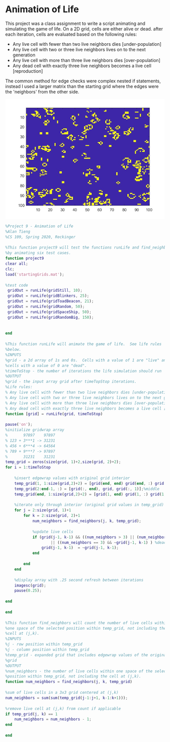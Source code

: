 # Animation of Life
This project was a class assignment to write a script animating and simulating the game of life. On a 2D grid, cells are either alive or dead. after each iteration, cells are evaluated based on the following rules:

- Any live cell with fewer than two live neighbors dies [under-population]
- Any live cell with two or three live neighbors lives on to the next generation
- Any live cell with more than three live neighbors dies [over-population]
- Any dead cell with exactly three live neighbors becomes a live cell [reproduction]

The common method for edge checks were complex nested if statements, instead I used a larger matrix than the starting grid where the edges were the 'neighbors' from the other side.

<p align="center">
<img src="cs109_matlab/Projects/project9_animation_of_life/animation_of_life.jpg" align="center" width=950/>
</p>

```Matlab
%Project 9 - Animation of Life
%Alan Tieng
%CS 109, Spring 2020, Reckinger

%This function project9 will test the functions runLife and find_neighbors
%by animating six test cases.
function project9
clear all;
clc;
load('startingGrids.mat');

%test code
 gridOut = runLife(gridStill, 10);
 gridOut = runLife(gridBlinkers, 25); 
 gridOut = runLife(gridToadBeacon, 21);
 gridOut = runLife(gridRandom, 50);
 gridOut = runLife(gridSpaceShip, 50);
 gridOut = runLife(gridRandomBig, 150);


end

%This function runLife will animate the game of life.  See life rules
%below.
%INPUTS
%grid - a 2d array of 1s and 0s.  Cells with a value of 1 are "live" and
%cells with a value of 0 are "dead".
%timeToStop - the number of iterations the life simulation should run
%OUTPUT
%grid - the input array grid after timeTopStop iterations.
%Life rules:
% Any live cell with fewer than two live neighbors dies [under-population]
% Any live cell with two or three live neighbors lives on to the next generation
% Any live cell with more than three live neighbors dies [over-population]
% Any dead cell with exactly three live neighbors becomes a live cell [reproduction]
function [grid] = runLife(grid, timeToStop)

pause('on');
%initialize gridwrap array
%       97897    97897
% 123 + 3***1 -> 31231
% 456 + 6***4 -> 64564
% 789 + 9***7 -> 97897
%       31231    31231
temp_grid = zeros(size(grid, 1)+2,size(grid, 2)+2);
for i = 1:timeToStop
    
    %insert edgewrap values with original grid interior
    temp_grid(1, 1:size(grid,2)+2) = [grid(end, end) grid(end, :) grid(end, 1)];%top
    temp_grid(2:end-1, :) = [grid(:, end), grid, grid(:, 1)];%middle
    temp_grid(end, 1:size(grid,2)+2) = [grid(1, end) grid(1, :) grid(1, 1)];%bottom
    
    %iterate only through interior (original grid values in temp_grid) and update original grid
    for j = 2:size(grid, 1)+1
        for k = 2:size(grid, 2)+1
            num_neighbors = find_neighbors(j, k, temp_grid);
            
            %update live cells
            if (grid(j-1, k-1) && ((num_neighbors > 3) || (num_neighbors < 2)))...%live cells
                    || ((num_neighbors == 3) && ~grid(j-1, k-1) ) %dead cells
                grid(j-1, k-1)  = ~grid(j-1, k-1);
            end
            
        end
    end
    
    %display array with .25 second refresh between iterations
    imagesc(grid);
    pause(0.25);
    
end

end

%This function find_neighbors will count the number of live cells within
%one space of the selected position within temp_grid, not including the
%cell at (j,k).
%INPUTS
%j - row position within temp_grid
%j - column position within temp_grid
%temp_grid - expanded grid that includes edgewrap values of the original
%grid
%OUTPUT
%num_neighbors - the number of live cells within one space of the selected
%position within temp_grid, not including the cell at (j,k).
function num_neighbors = find_neighbors(j, k, temp_grid)

%sum of live cells in a 3x3 grid centered at (j,k)
num_neighbors = sum(sum(temp_grid(j-1:j+1, k-1:k+1)));

%remove live cell at (j,k) from count if applicable
if temp_grid(j, k) == 1
    num_neighbors = num_neighbors - 1; 
end

end

```
